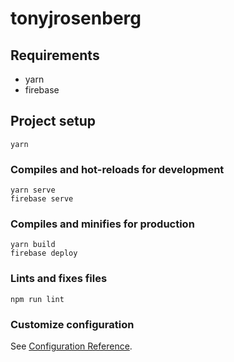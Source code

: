 # tonyjrosenberg

## Requirements
- yarn
- firebase

## Project setup
```
yarn
```

### Compiles and hot-reloads for development
```
yarn serve
firebase serve
```

### Compiles and minifies for production
```
yarn build
firebase deploy
```

### Lints and fixes files
```
npm run lint
```

### Customize configuration
See [Configuration Reference](https://cli.vuejs.org/config/).
